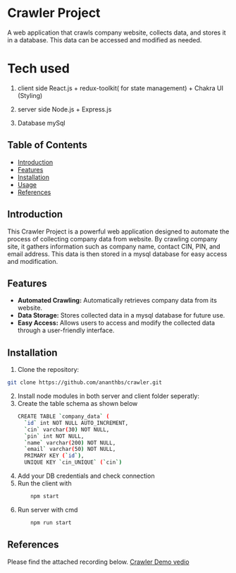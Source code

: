 # Crawler Project

A web application that crawls company website, collects data, and stores it in a database. This data can be accessed and modified as needed.

# Tech used
 1. client side
    React.js + redux-toolkit( for state management) + Chakra UI (Styling)

2. server side
    Node.js + Express.js

3. Database
    mySql
## Table of Contents

- [Introduction](#introduction)
- [Features](#features)
- [Installation](#installation)
- [Usage](#usage)
- [References](#references)

## Introduction

This Crawler Project is a powerful web application designed to automate the process of collecting company data from website. By crawling company site, it gathers information such as company name, contact CIN, PIN, and email address. This data is then stored in a mysql database for easy access and modification.

## Features

- **Automated Crawling:** Automatically retrieves company data from its website.
- **Data Storage:** Stores collected data in a mysql database for future use.
- **Easy Access:** Allows users to access and modify the collected data through a user-friendly interface.

## Installation

1. Clone the repository:
```bash
git clone https://github.com/ananthbs/crawler.git
```

2. Install node modules in both server and client folder seperatly:
3. Create the table schema as shown below
    ```bash 
    CREATE TABLE `company_data` (
      `id` int NOT NULL AUTO_INCREMENT,
      `cin` varchar(30) NOT NULL,
      `pin` int NOT NULL,
      `name` varchar(200) NOT NULL,
      `email` varchar(50) NOT NULL,
      PRIMARY KEY (`id`),
      UNIQUE KEY `cin_UNIQUE` (`cin`)
    ```
4. Add your DB credentials and check connection
5. Run the client with 
    ```bash 
        npm start
    ```
6. Run server with cmd
    ```bash
        npm run start
    ```
## References

Please find the attached recording below.
[Crawler Demo vedio](https://drive.google.com/file/d/1JZEol1ucWQwpSEhTjPrqGnYeH-azMred/view?usp=drive_link)
        

